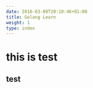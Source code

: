 ```yaml
---
date: 2016-03-09T20:10:46+01:00
title: Golang Learn
weight: 1
type: index
---
```


# this is test

## test